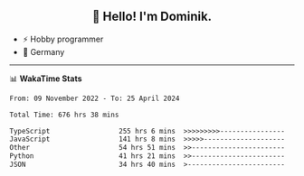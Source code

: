 <h2 align="center">👋 Hello! I'm Dominik.</h2>

- ⚡ Hobby programmer
- 📍 Germany

---
📊 **WakaTime Stats**
<!--START_SECTION:waka-->

```txt
From: 09 November 2022 - To: 25 April 2024

Total Time: 676 hrs 38 mins

TypeScript                 255 hrs 6 mins  >>>>>>>>>----------------   37.70 %
JavaScript                 141 hrs 8 mins  >>>>>--------------------   20.86 %
Other                      54 hrs 51 mins  >>-----------------------   08.11 %
Python                     41 hrs 21 mins  >>-----------------------   06.11 %
JSON                       34 hrs 40 mins  >------------------------   05.13 %
```

<!--END_SECTION:waka-->
